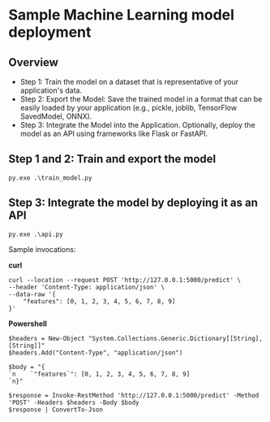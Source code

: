 # Sample Machine Learning model deployment

## Overview

- Step 1: Train the model on a dataset that is representative of your application's data.
- Step 2: Export the Model: Save the trained model in a format that can be easily loaded by your application (e.g., pickle, joblib, TensorFlow SavedModel, ONNX).
- Step 3: Integrate the Model into the Application. Optionally, deploy the model as an API using frameworks like Flask or FastAPI.

## Step 1 and 2: Train and export the model

```
py.exe .\train_model.py
```

## Step 3: Integrate the model by deploying it as an API

```
py.exe .\api.py
```

Sample invocations:

**curl**

```
curl --location --request POST 'http://127.0.0.1:5000/predict' \
--header 'Content-Type: application/json' \
--data-raw '{
    "features": [0, 1, 2, 3, 4, 5, 6, 7, 8, 9]
}'
```

**Powershell**

```
$headers = New-Object "System.Collections.Generic.Dictionary[[String],[String]]"
$headers.Add("Content-Type", "application/json")

$body = "{
`n    `"features`": [0, 1, 2, 3, 4, 5, 6, 7, 8, 9]
`n}"

$response = Invoke-RestMethod 'http://127.0.0.1:5000/predict' -Method 'POST' -Headers $headers -Body $body
$response | ConvertTo-Json
```

